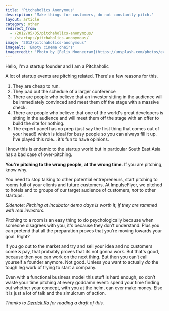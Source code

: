 ```yaml
---
title: 'Pitchaholics Anonymous'
description: 'Make things for customers, do not constantly pitch.'
layout: article
category: other
redirect_from:
  - /2012/05/05/pitchaholics-anonymous/
  - /startups/pitchaholics-anonymous/
image: '2012/pitchaholics-anonymous'
imagealt: 'Empty cinema chairs'
imagecredit: 'Photo by [Felix Mooneeram](https://unsplash.com/photos/evlkOfkQ5rE) on Unsplash'
---
```


Hello, I'm a startup founder and I am a Pitchaholic

A lot of startup events are pitching related. There's a few reasons for this.

1. They are cheap to run.
2. They pad out the schedule of a larger conference
3. There are people who believe that an investor sitting in the audience will be immediately convinced and meet them off the stage with a massive check.
4. There are people who believe that one of the world's great developers is sitting in the audience and will meet them off the stage with an offer to build the site for nothing.
5. The expert panel has no prep (just say the first thing that comes out of your head!) which is ideal for busy people so you can always fill it up. I've played this role... it's fun to have opinions.

I know this is endemic to the startup world but in particular South East Asia has a bad case of over-pitching.

**You're pitching to the wrong people, at the wrong time.** If you are pitching, know why.

You need to stop talking to other potential entrepreneurs, start pitching to rooms full of your clients and future customers. At ImpulseFlyer, we pitched to hotels and to groups of our target audience of customers, *not* to other startups.

*Sidenote: Pitching at incubator demo days is worth it, if they are rammed with real investors.*

Pitching to a room is an easy thing to do psychologically because when someone disagrees with you, it's because they don’t understand. Plus you can pretend that all the preparation proves that you're moving towards your goal. Right?

If you go out to the market and try and sell your idea and no customers come & pay, that probably proves that its not gonna work. But that's good, because then you can work on the next thing. But then you can’t call yourself a founder anymore. Not good. Unless you want to actually *do* the tough leg work of trying to start a company.

Even with a functional business model this stuff is hard enough, so don’t waste your time pitching at every goddamn event: spend your time finding out whether your concept, with you at the helm, can ever make money. Else it is just a lot of talk and the simulcrum of action.

*Thanks to [Derrick Ko](http://derrickko.com) for reading a draft of this.*
